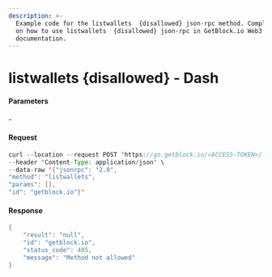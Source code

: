 ```yaml
---
description: >-
  Example code for the listwallets  {disallowed} json-rpc method. Сomplete guide
  on how to use listwallets  {disallowed} json-rpc in GetBlock.io Web3
  documentation.
---
```


# listwallets {disallowed} - Dash

#### Parameters

\-

#### Request

```java
curl --location --request POST 'https://go.getblock.io/<ACCESS-TOKEN>/' \
--header 'Content-Type: application/json' \
--data-raw '{"jsonrpc": "2.0",
"method": "listwallets",
"params": [],
"id": "getblock.io"}'
```

#### Response

```java
{
    "result": "null",
    "id": "getblock.io",
    "status_code": 405,
    "message": "Method not allowed"
}
```
